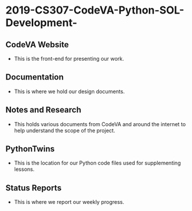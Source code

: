 # 2019-CS307-CodeVA-Python-SOL-Development-

## CodeVA Website
  - This is the front-end for presenting our work.
  
## Documentation
  - This is where we hold our design documents.
  
## Notes and Research
  - This holds various documents from CodeVA and around the internet to help understand the scope of the project.
  
## PythonTwins
  - This is the location for our Python code files used for supplementing lessons.
  
## Status Reports
  - This is where we report our weekly progress.
